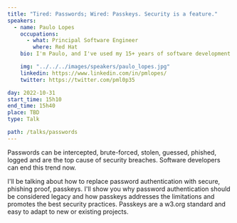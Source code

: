 ```yaml
---
title: "Tired: Passwords; Wired: Passkeys. Security is a feature."
speakers:
  - name: Paulo Lopes
    occupations:
      - what: Principal Software Engineer
        where: Red Hat
    bio: I'm Paulo, and I've used my 15+ years of software development experience to write secure distributed system and open-source libraries for many industries. In the last 7 years, I work as core developer on open source reactive systems libraries that power high-performance systems and frameworks you may use daily. I've implemented one of the first FIDO2 conformant open-source libraries for the JVM and am a true believer and advocate for the use of strong security standards on the JVM.

    img: "../../../images/speakers/paulo_lopes.jpg"
    linkedin: https://www.linkedin.com/in/pmlopes/
    twitter: https://twitter.com/pml0p35

day: 2022-10-31
start_time: 15h10
end_time: 15h40
place: TBD
type: Talk

path: /talks/passwords
---
```


Passwords can be intercepted, brute-forced, stolen, guessed, phished, logged and are the top cause of security breaches. Software developers can end this trend now.

I'll be talking about how to replace password authentication with secure, phishing proof, passkeys. I'll show you why password authentication should be considered legacy and how passkeys addresses the limitations and promotes the best security practices. Passkeys are a w3.org standard and easy to adapt to new or existing projects.
